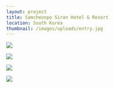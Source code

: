 ```yaml
---
layout: project
title: Samcheonpo Siran Hotel & Resort
location: South Korea
thumbnail: /images/uploads/entry.jpg
---
```


![](/images/uploads/enscape_2021-10-14-09-59-38.jpg)

![](/images/uploads/add.jpg)

![](/images/uploads/rooftop.jpg)

![](/images/uploads/2021.10.20_king-guestroom.jpg)
